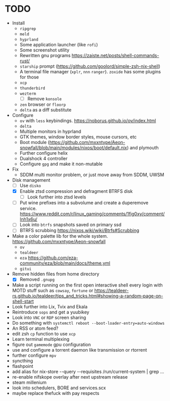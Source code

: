 # TODO
- Install
	- `ripgrep`
	- `meld`
	- `hyprland`
	- Some application launcher (like `rofi`)
	- Some screenshot utility
	- Rewritten gnu programs https://zaiste.net/posts/shell-commands-rust/
	- `starship` prompt (https://github.com/goolord/simple-zsh-nix-shell)
	- A terminal file manager (`xplr`, `nnn` `ranger`). `zoxide` has some plugins for those
	- `xcp`
	- `thunderbird`
	- `wezterm`
		- [ ] Remove `konsole`
	- `zen` browser or `floorp`
	- `delta` as a diff substitute
- Configure
	- `ov` with `less` keybindings. https://noborus.github.io/ov/index.html
	- `delta`
	- Multiple monitors in hyprland
	- GTK themes, window border styles, mouse cursors, etc
	- Boot module (https://github.com/mxxntype/Aeon-snowfall/blob/main/modules/nixos/boot/default.nix) and plymouth
	- Further configure helix
	- Dualshock 4 controller
	- Configure `gpg` and make it non-mutable
- Fix
	- SDDM multi monitor problem, or just move away from SDDM, UWSM
- Disk management
	- [ ] Use `disko`
	- [x] Enable ztsd compression and defragment BTRFS disk
		- [ ] Look further into ztsd levels
	- [ ] Put wine prefixes into a subvolume and create a duperemove service. https://www.reddit.com/r/linux_gaming/comments/1fig0xy/comment/lnh1x6u/
	- [ ] Look into `btrfs` snapshots saved on primary ssd
	- [ ] BTRFS scrubbing https://nixos.wiki/wiki/Btrfs#Scrubbing
- Make a color palette lib for the whole system. https://github.com/mxxntype/Aeon-snowfall
	- `ov`
	- `tealdeer`
	- `eza` https://github.com/eza-community/eza/blob/main/docs/theme.yml
	- `gitui`
- Remove hidden files from home directory
	- [x] Removed `.gnupg`
- Make a script running on the first open interactive shell every login with MOTD stuff such as `cowsay`, `fortune` or https://tealdeer-rs.github.io/tealdeer/tips_and_tricks.html#showing-a-random-page-on-shell-start
- Look further into Lix, Tvix and Ekala
- Reintroduce `sops` and get a yuubikey
- Look into `VNC` or `RDP` screen sharing
- Do something with `systemctl reboot --boot-loader-entry=auto-windows`
- An RSS or atom feed?
- edit zsh `cp` function to use `xcp`
- Learn terminal multiplexing
- figure out `gamemode` gpu configuration
- use and configure a torrent daemon like transmission or rtorrent
- further configure `mpv`
- syncthing
- flashpoint
- add alias for nix-store --query --requisites /run/current-system | grep ...
- re-enable nifskope overlay after next upstream release
- steam millenium
- look into schedulers, BORE and services.scx
- maybe replace thefuck with pay respects
